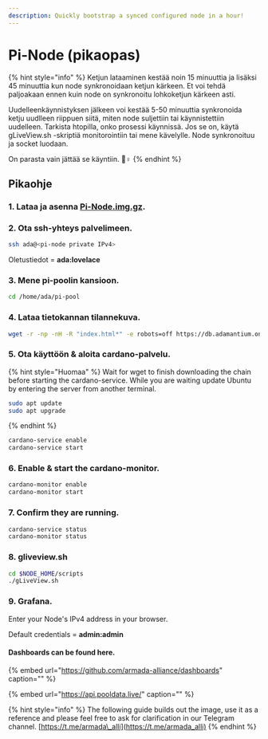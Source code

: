 ```yaml
---
description: Quickly bootstrap a synced configured node in a hour!
---
```


# Pi-Node \(pikaopas\)

{% hint style="info" %}
Ketjun lataaminen kestää noin 15 minuuttia ja lisäksi 45 minuuttia kun node synkronoidaan ketjun kärkeen. Et voi tehdä paljoakaan ennen kuin node on synkronoitu lohkoketjun kärkeen asti.

Uudelleenkäynnistyksen jälkeen voi kestää 5-50 minuuttia synkronoida ketju uudlleen riippuen siitä, miten node suljettiin tai käynnistettiin uudelleen. Tarkista htopilla, onko prosessi käynnissä. Jos se on, käytä gLiveView.sh -skriptiä monitorointiin tai mene kävelylle. Node synkronoituu ja socket luodaan.

On parasta vain jättää se käyntiin. 🏃♀
{% endhint %}

## Pikaohje

### **1. Lataa ja asenna** [**Pi-Node.img.gz**](https://db.adamantium.online/Pi-Node.img.gz)**.**

### 2. Ota ssh-yhteys palvelimeen.

```bash
ssh ada@<pi-node private IPv4>
```

Oletustiedot = **ada:lovelace**

### 3. Mene pi-poolin kansioon.

```bash
cd /home/ada/pi-pool
```

### 4. Lataa tietokannan tilannekuva.

```bash
wget -r -np -nH -R "index.html*" -e robots=off https://db.adamantium.online/db/
```

### 5. Ota käyttöön & aloita cardano-palvelu.

{% hint style="Huomaa" %}
Wait for wget to finish downloading the chain before starting the cardano-service. While you are waiting update Ubuntu by entering the server from another terminal.

```bash
sudo apt update
sudo apt upgrade
```
{% endhint %}

```bash
cardano-service enable
cardano-service start
```

### 6. Enable & start the cardano-monitor.

```bash
cardano-monitor enable
cardano-monitor start
```

### 7. Confirm they are running.

```bash
cardano-service status
cardano-monitor status
```

### 8. gliveview.sh

```bash
cd $NODE_HOME/scripts
./gLiveView.sh
```

### 9. Grafana.

Enter your Node's IPv4 address in your browser.

Default credentials = **admin:admin**

#### Dashboards can be found here.

{% embed url="https://github.com/armada-alliance/dashboards" caption="" %}

{% embed url="https://api.pooldata.live/" caption="" %}

{% hint style="info" %}
The following guide builds out the image, use it as a reference and please feel free to ask for clarification in our Telegram channel. [https://t.me/armada\_alli](https://t.me/armada_alli)
{% endhint %}

